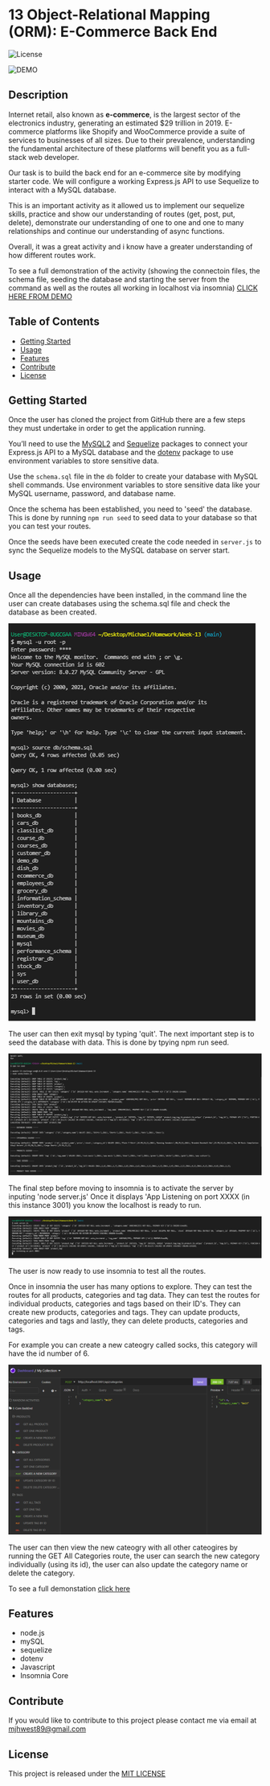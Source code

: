 # 13 Object-Relational Mapping (ORM): E-Commerce Back End

![License](https://img.shields.io/badge/license-MIT-blue)

![DEMO](Assets/e-com.gif)

## Description

Internet retail, also known as **e-commerce**, is the largest sector of the electronics industry, generating an estimated $29 trillion in 2019. E-commerce platforms like Shopify and WooCommerce provide a suite of services to businesses of all sizes. Due to their prevalence, understanding the fundamental architecture of these platforms will benefit you as a full-stack web developer.

Our task is to build the back end for an e-commerce site by modifying starter code. We will configure a working Express.js API to use Sequelize to interact with a MySQL database.

This is an important activity as it allowed us to implement our sequelize skills, practice and show our understanding of routes (get, post, put, delete), demonstrate our understanding of one to one and one to many relationships and continue our understanding of async functions. 

Overall, it was a great activity and i know have a greater understanding of how different routes work. 

To see a full demonstration of the activity (showing the connectoin files, the schema file, seeding the database and starting the server from the command as well as the routes all working in localhost via insomnia) [CLICK HERE FROM DEMO](https://watch.screencastify.com/v/ehELJiLw2KjN3cLKwbLK) 

## Table of Contents 
- [Getting Started](#gettingstarted)
- [Usage](#usage)
- [Features](#features)
- [Contribute](#contribute)
- [License](#license)

## Getting Started
Once the user has cloned the project from GitHub there are a few steps they must undertake in order to get the application running.

You’ll need to use the [MySQL2](https://www.npmjs.com/package/mysql2) and [Sequelize](https://www.npmjs.com/package/sequelize) packages to connect your Express.js API to a MySQL database and the [dotenv](https://www.npmjs.com/package/dotenv) package to use environment variables to store sensitive data.

Use the `schema.sql` file in the `db` folder to create your database with MySQL shell commands. Use environment variables to store sensitive data like your MySQL username, password, and database name.


Once the schema has been established, you need to 'seed' the database. 
This is done by running  `npm run seed` to seed data to your database so that you can test your routes.

Once the seeds have been executed create the code needed in `server.js` to sync the Sequelize models to the MySQL database on server start.


## Usage

Once all the dependencies have been installed, in the command line the user can create databases using the schema.sql file and check the database as been created. 

![schema](Assets/schema.png)

The user can then exit mysql by typing 'quit'. The next important step is to seed the database with data. This is done by tpying npm run seed. 

![seed](Assets/seed.png)

The final step before moving to insomnia is to activate the server by inputing 'node server.js' Once it displays 'App Listening on port XXXX (in this instance 3001) you know the localhost is ready to run. 

![server](Assets/server.png)

The user is now ready to use insomnia to test all the routes. 

Once in insomnia the user has many options to explore. They can test the routes for all products, categories and tag data. 
They can test the routes for individual products, categories and tags based on their ID's. 
They can create new products, categories and tags. 
They can update products, categories and tags and lastly, they can delete products, categories and tags. 

For example you can create a new cateogry called socks, this category will have the id number of 6. 

![new](Assets/new.png)

The user can then view the new cateogry with all other cateogires by running the GET All Categories route, the user can search the new category individually (using its id), the user can also update the category name or delete the category. 

To see a full demonstation  [click here](https://watch.screencastify.com/v/ehELJiLw2KjN3cLKwbLK) 



## Features
- node.js
- mySQL
- sequelize
- dotenv 
- Javascript
- Insomnia Core


## Contribute
If you would like to contribute to this project please contact me via email at mjhwest89@gmail.com


## License
This project is released under the [MIT LICENSE](https://github.com/mjhwest/E-Commerce-Back-End/blob/main/LICENSE)


